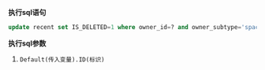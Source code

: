 <p class="panel-title"><b>执行sql语句</b></p>

```sql
update recent set IS_DELETED=1 where owner_id=? and owner_subtype='space'
```

<p class="panel-title"><b>执行sql参数</b></p>

1. `Default(传入变量).ID(标识)`

